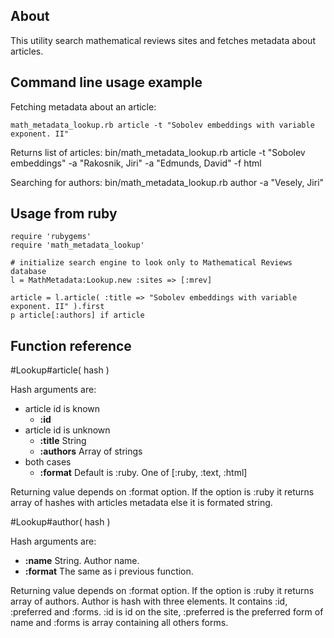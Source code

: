About
-----

This utility search mathematical reviews sites and fetches metadata about articles.


Command line usage example
--------------------------

Fetching metadata about an article:

    math_metadata_lookup.rb article -t "Sobolev embeddings with variable exponent. II"

Returns list of articles:
    bin/math_metadata_lookup.rb article -t "Sobolev embeddings" -a "Rakosnik, Jiri" -a "Edmunds, David" -f html

Searching for authors:
    bin/math_metadata_lookup.rb author -a "Vesely, Jiri"


Usage from ruby
---------------

    require 'rubygems'
    require 'math_metadata_lookup'

    # initialize search engine to look only to Mathematical Reviews database
    l = MathMetadata:Lookup.new :sites => [:mrev]

    article = l.article( :title => "Sobolev embeddings with variable exponent. II" ).first
    p article[:authors] if article


Function reference
------------------

#Lookup#article( hash )

Hash arguments are:

* article id is known
  * **:id**
* article id is unknown 
  * **:title** String
  * **:authors** Array of strings
* both cases
  * **:format** Default is :ruby. One of [:ruby, :text, :html]

Returning value depends on :format option. If the option is :ruby it returns array of hashes with articles metadata else it is formated string.


#Lookup#author( hash )

Hash arguments are:

* **:name** String. Author name.
* **:format** The same as i previous function.

Returning value depends on :format option. If the option is :ruby it returns array of authors. Author is hash with three elements. It contains :id, :preferred and :forms. :id is id on the site, :preferred is the preferred form of name and :forms is array containing all others forms.
